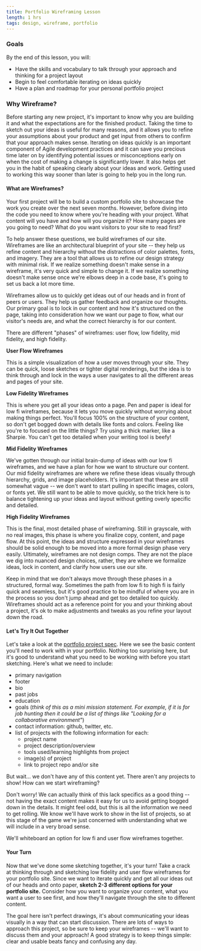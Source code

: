 ```yaml
---
title: Portfolio Wireframing Lesson
length: 1 hrs
tags: design, wireframe, portfolio
---
```


### Goals

By the end of this lesson, you will:

* Have the skills and vocabulary to talk through your approach and thinking for a project layout
* Begin to feel comfortable iterating on ideas quickly
* Have a plan and roadmap for your personal portfolio project


### Why Wireframe?

Before starting any new project, it's important to know why you are building it and what the expectations are for the finished product. Taking the time to sketch out your ideas is useful for many reasons, and it allows you to refine your assumptions about your product and get input from others to confirm that your approach makes sense. Iterating on ideas quickly is an important component of Agile development practices and it can save you precious time later on by identifying potential issues or misconceptions early on when the cost of making a change is significantly lower. It also helps get you in the habit of speaking clearly about your ideas and work. Getting used to working this way sooner than later is going to help you in the long run.


#### What are Wireframes?

Your first project will be to build a custom portfolio site to showcase the work you create over the next seven months. However, before diving into the code you need to know where you're heading with your project. What content will you have and how will you organize it? How many pages are you going to need? What do you want visitors to your site to read first?

To help answer these questions, we build wireframes of our site. Wireframes are like an architectural blueprint of your site -- they help us refine content and hierarchy without the distractions of color palettes, fonts, and imagery. They are a tool that allows us to refine our design strategy with minimal risk. If we realize something doesn't make sense in a wireframe, it's very quick and simple to change it. If we realize something doesn't make sense once we're elbows deep in a code base, it's going to set us back a lot more time.

Wireframes allow us to quickly get ideas out of our heads and in front of peers or users. They help us gather feedback and organize our thoughts. Our primary goal is to lock in our content and how it's structured on the page, taking into consideration how we want our page to flow, what our visitor's needs are, and what the correct hierarchy is for our content.

There are different "phases" of wireframes: user flow, low fidelity, mid fidelity, and high fidelity.

**User Flow Wireframes**

This is a simple visualization of how a user moves through your site. They can be quick, loose sketches or tighter digital renderings, but the idea is to think through and lock in the ways a user navigates to all the different areas and pages of your site.

**Low Fidelity Wireframes**

This is where you get all your ideas onto a page. Pen and paper is ideal for low fi wireframes, because it lets you move quickly without worrying about making things perfect. You'll focus 100% on the structure of your content, so don't get bogged down with details like fonts and colors. Feeling like you're to focused on the little things? Try using a thick marker, like a Sharpie. You can't get too detailed when your writing tool is beefy!

**Mid Fidelity Wireframes**

We've gotten through our initial brain-dump of ideas with our low fi wireframes, and we have a plan for how we want to structure our content. Our mid fidelity wireframes are where we refine these ideas visually through hierarchy, grids, and image placeholders. It's important that these are still somewhat vague -- we don't want to start pulling in specific images, colors, or fonts yet. We still want to be able to move quickly, so the trick here is to balance tightening up your ideas and layout without getting overly specific and detailed.

**High Fidelity Wireframes**

This is the final, most detailed phase of wireframing. Still in grayscale, with no real images, this phase is where you finalize copy, content, and page flow. At this point, the ideas and structure expressed in your wireframes should be solid enough to be moved into a more formal design phase very easily. Ultimately, wireframes are not design comps. They are not the place we dig into nuanced design choices, rather, they are where we formalize ideas, lock in content, and clarify how users use our site.

Keep in mind that we don't always move through these phases in a structured, formal way. Sometimes the path from low fi to high fi is fairly quick and seamless, but it's good practice to be mindful of where you are in the process so you don't jump ahead and get too detailed too quickly. Wireframes should act as a reference point for you and your thinking about a project, it's ok to make adjustments and tweaks as you refine your layout down the road.


#### Let's Try It Out Together

Let's take a look at the [portfolio project spec](http://frontend.turing.io/projects/portfolio-first-draft.html). Here we see the basic content you'll need to work with in your portfolio. Nothing too surprising here, but it's good to understand what you need to be working with before you start sketching. Here's what we need to include:

- primary navigation
- footer
- bio
- past jobs
- education
- goals (*think of this as a mini mission statement. For example, if it is for job hunting then it could be a list of things like "Looking for a collaborative environment"*)
- contact information: github, twitter, etc.
- list of projects with the following information for each:
    + project name
    + project description/overview
    + tools used/learning highlights from project
    + image(s) of project
    + link to project repo and/or site

But wait... we don't have any of this content yet. There aren't any projects to show! How can we start wireframing?

Don't worry! We can actually think of this lack specifics as a good thing -- not having the exact content makes it easy for us to avoid getting bogged down in the details. It might feel odd, but this is all the information we need to get rolling. We know we'll have work to show in the list of projects, so at this stage of the game we're just concerned with understanding what we will include in a very broad sense.

We'll whiteboard an option for low fi and user flow wireframes together.


#### Your Turn

Now that we've done some sketching together, it's your turn! Take a crack at thinking through and sketching low fidelity and user flow wireframes for your portfolio site. Since we want to iterate quickly and get all our ideas out of our heads and onto paper, **sketch 2-3 different options for your portfolio site.** Consider how you want to organize your content, what you want a user to see first, and how they'll navigate through the site to different content.

The goal here isn't perfect drawings, it's about communicating your ideas visually in a way that can start discussion. There are lots of ways to approach this project, so be sure to keep your wireframes -- we'll want to discuss them and your approach! A good strategy is to keep things simple: clear and usable beats fancy and confusing any day.
